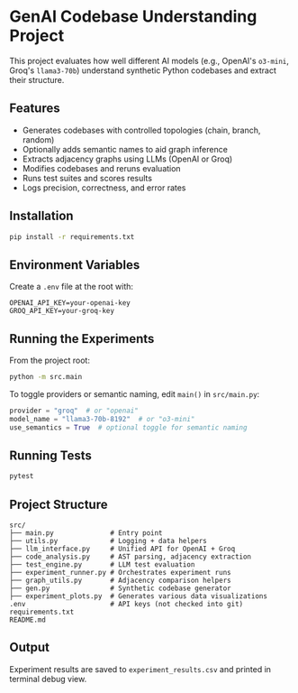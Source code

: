 # GenAI Codebase Understanding Project

This project evaluates how well different AI models (e.g., OpenAI's `o3-mini`, Groq's `llama3-70b`) understand synthetic Python codebases and extract their structure.

## Features
- Generates codebases with controlled topologies (chain, branch, random)
- Optionally adds semantic names to aid graph inference
- Extracts adjacency graphs using LLMs (OpenAI or Groq)
- Modifies codebases and reruns evaluation
- Runs test suites and scores results
- Logs precision, correctness, and error rates

## Installation
```bash
pip install -r requirements.txt
```

## Environment Variables
Create a `.env` file at the root with:
```
OPENAI_API_KEY=your-openai-key
GROQ_API_KEY=your-groq-key
```

## Running the Experiments
From the project root:
```bash
python -m src.main
```
To toggle providers or semantic naming, edit `main()` in `src/main.py`:
```python
provider = "groq"  # or "openai"
model_name = "llama3-70b-8192"  # or "o3-mini"
use_semantics = True  # optional toggle for semantic naming
```

## Running Tests
```bash
pytest
```

## Project Structure
```
src/
├── main.py              # Entry point
├── utils.py             # Logging + data helpers
├── llm_interface.py     # Unified API for OpenAI + Groq
├── code_analysis.py     # AST parsing, adjacency extraction
├── test_engine.py       # LLM test evaluation
├── experiment_runner.py # Orchestrates experiment runs
├── graph_utils.py       # Adjacency comparison helpers
├── gen.py               # Synthetic codebase generator
├── experiment_plots.py  # Generates various data visualizations
.env                     # API keys (not checked into git)
requirements.txt
README.md
```

## Output
Experiment results are saved to `experiment_results.csv` and printed in terminal debug view.